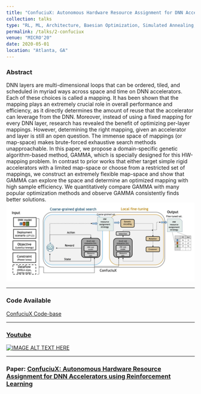 ```yaml
---
title: "ConfuciuX: Autonomous Hardware Resource Assignment for DNN Accelerators using Reinforcement Learning"
collection: talks
type: "RL, ML, Architecture, Baesian Optimization, Simulated Annealing, Genetic Algorithm, PyTorch, Tensorflow, Open-source release"
permalink: /talks/2-confuciux
venue: "MICRO'20"
date: 2020-05-01
location: "Atlanta, GA"
--- 
```

### Abstract
DNN layers are multi-dimensional loops that can be ordered, tiled, and scheduled in myriad ways across space and time on DNN accelerators. Each of these choices is called a mapping. It has been shown that the mapping plays an extremely crucial role in overall performance and efficiency, as it directly determines the amount of reuse that the accelerator can leverage from the DNN. Moreover, instead of using a fixed mapping for every DNN layer, research has revealed the benefit of optimizing per-layer mappings. However, determining the right mapping, given an accelerator and layer is still an open question. The immense space of mappings (or map-space) makes brute-forced exhaustive search methods unapproachable. In this paper, we propose a domain-specific genetic algorithm-based method, GAMMA, which is specially designed for this HW-mapping problem. In contrast to prior works that either target simple rigid accelerators with a limited map-space or choose from a restricted set of mappings, we construct an extremely flexible map-space and show that GAMMA can explore the space and determine an optimized mapping with high sample efficiency. We quantitatively compare GAMMA with many popular optimization methods and observe GAMMA consistently finds better solutions.
![img_1.png](img_1.png)

----

### Code Available
[ConfuciuX Code-base](https://github.com/maestro-project/confuciux)

----
### [Youtube]((https://www.youtube.com/watch?v=VOZMVI3xOIo))
[![IMAGE ALT TEXT HERE](https://img.youtube.com/vi/VOZMVI3xOIo/0.jpg)](https://www.youtube.com/watch?v=VOZMVI3xOIo)

------
### Paper: [ConfuciuX: Autonomous Hardware Resource Assignment for DNN Accelerators using Reinforcement Learning](https://arxiv.org/abs/2009.02010)
